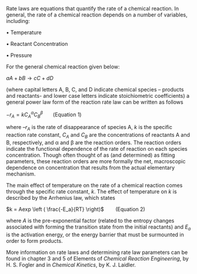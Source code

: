 

Rate laws are equations that quantify the rate of a chemical reaction.  In general, the rate of a chemical reaction depends on a number of variables, including:

•	Temperature

•	Reactant Concentration

•	Pressure

For the general chemical reaction given below:

$aA + bB \rightarrow cC + dD$
 
(where capital letters A, B, C, and D indicate chemical species – products and reactants- and lower case letters indicate stoichiometric coefficients) a general power law form of the reaction rate law can be written as follows

$-r_{A} = k{C_{A}}^{\alpha}{C_{B}}^{\beta}$&nbsp;&nbsp;&nbsp;&nbsp;&nbsp;&nbsp;&nbsp;(Equation 1)


where *–r<sub>A</sub>* is the rate of disappearance of species A, *k* is the specific reaction rate constant, *C<sub>A</sub>* and *C<sub>B</sub>* are the concentrations of reactants A and B, respectively, and α and β are the reaction orders.  The reaction orders indicate the functional dependence of the rate of reaction on each species concentration.  Though often thought of as (and determined) as fitting parameters, these reaction orders are more formally the net, macroscopic dependence on concentration that results from the actual elementary mechanism.

The main effect of temperature on the rate of a chemical reaction comes through the specific rate constant, *k*.  The effect of temperature on *k* is described by the Arrhenius law, which states

$k = Aexp \left ( \frac{-E_a}{RT} \right)$ &nbsp;&nbsp;&nbsp;&nbsp;&nbsp;&nbsp;&nbsp;(Equation 2)


where *A* is the pre-exponential factor (related to the entropy changes associated with forming the transition state from the initial reactants) and *E<sub>a</sub>* is the activation energy, or the energy barrier that must be surmounted in order to form products.

More information on rate laws and determining rate law parameters can be found in chapter 3 and 5 of Elements of *Chemical Reaction Engineering*, by H. S. Fogler and in *Chemical Kinetics*, by K. J. Laidler.